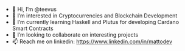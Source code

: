- 👋 Hi, I’m @teevus
- 👀 I’m interested in Cryptocurrencies and Blockchain Development
- 🌱 I’m currently learning Haskell and Plutus for developing Cardano Smart Contracts
- 💞️ I’m looking to collaborate on interesting projects
- 📫 Reach me on linkedin: https://www.linkedin.com/in/mattodev

<!---
teevus/teevus is a ✨ special ✨ repository because its `README.md` (this file) appears on your GitHub profile.
You can click the Preview link to take a look at your changes.
--->
